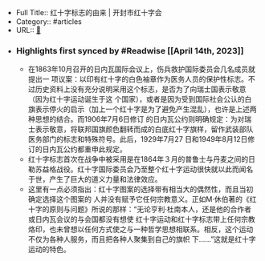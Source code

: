 - Full Title:: 红十字标志的由来 | 开封市红十字会
- Category:: #articles
- URL:: [🔗](http://www.kfredcross.org/?p=731)
- ### Highlights first synced by #Readwise [[April 14th, 2023]]
    - 在1863年10月召开的日内瓦国际会议上，伤兵救护国际委员会几名成员就提出一 项议案：以印有红十字的白色袖章作为医务人员的保护性标志。不过历史资料上没有充分说明采用这个标志，是否为了向瑞士国表示敬意（因为红十字运动诞生于这 个国家），或者是因为受到国际社会公认的白旗表示停火的启示（加上一个红十字是为了避免产生混乱），也许是上述两种思想的结合。而1906年7月6日修订 的日内瓦公约则明确规定：为对瑞士表示敬意，将联邦国旗颜色翻转而成的白底红十字旗样，留作武装部队医务部门的标志和特殊符号。此后，1929年7月27 日和1949年8月12日修订的日内瓦公约都重申此规定。
    - 红十字标志首次在战争中被采用是在1864年３月的普鲁士与丹麦之间的日勒苏益格战役。红十字国际委员会乃至整个红十字运动很快就以此而闻名于世，产生了巨大的道义力量和法律效应。
    - 这里有一点必须指出：红十字图案的选择带有相当大的偶然性，而且当初确定选择这个图案的 人并没有赋予它任何宗教意义。正如M·休伯著的《红十字的原则与问题》所说的那样：“无论亨利·杜南本人，还是他的合作者或日内瓦会议的与会国都没有想使 红十字运动和红十字标志带上任何宗教烙印，也未曾想以任何方式使之与一种哲学思想相联系。相反，这个运动不仅为各种人服务，而且把各种人聚集到自己的旗帜 下……”这就是红十字运动的特色。

